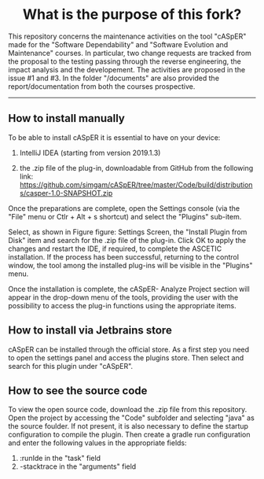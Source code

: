 <div align = "center">
<h1>What is the purpose of this fork?</h1>
</div>


This repository concerns the maintenance activities on the tool "cASpER" made for the "Software Dependability" and "Software Evolution and Maintenance" courses. In particular, two change requests are tracked from the proposal to the testing passing through the reverse engineering, the impact analysis and the developement. The activities are proposed in the issue #1 and #3. In the folder "/documents" are also provided the report/documentation from both the courses prospective.

___

## How to install manually

To be able to install cASpER it is essential to have on your device:

  1. IntelliJ IDEA (starting from version 2019.1.3)
    
  2. the .zip file of the plug-in, downloadable from GitHub from the following link: https://github.com/simgam/cASpER/tree/master/Code/build/distributions/casper-1.0-SNAPSHOT.zip

Once the preparations are complete, open the Settings console (via the "File" menu or Ctlr + Alt + s shortcut) and select the "Plugins" sub-item.

Select, as shown in Figure figure: Settings Screen, the "Install Plugin from Disk" item and search for the .zip file of the plug-in. Click OK to apply the changes and restart the IDE, if required, to complete the ASCETIC installation. If the process has been successful, returning to the control window, the tool among the installed plug-ins will be visible in the "Plugins" menu.

Once the installation is complete, the cASpER- Analyze Project section will appear in the drop-down menu of the tools, providing the user with the possibility to access the plug-in functions using the appropriate items.

## How to install via Jetbrains store

cASpER can be installed through the official store. As a first step you need to open the settings panel and access the plugins store. Then select and search for this plugin under "cASpER".

## How to see the source code

To view the open source code, download the .zip file from this repository. Open the project by accessing the "Code" subfolder and selecting "java" as the source foulder.
If not present, it is also necessary to define the startup configuration to compile the plugin. Then create a gradle run configuration and enter the following values in the appropriate fields:

  1. :runIde in the "task" field
  2. -stacktrace in the "arguments" field
